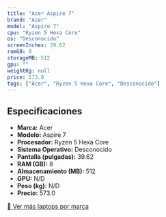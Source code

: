 ```yaml
---
title: "Acer Aspire 7"
brand: "Acer"
model: "Aspire 7"
cpu: "Ryzen 5 Hexa Core"
os: "Desconocido"
screenInches: 39.62
ramGB: 8
storageMB: 512
gpu: ""
weightKg: null
price: 573.0
tags: ["Acer", "Ryzen 5 Hexa Core", "Desconocido"]
---
```

## Especificaciones

- **Marca:** Acer
- **Modelo:** Aspire 7
- **Procesador:** Ryzen 5 Hexa Core
- **Sistema Operativo:** Desconocido
- **Pantalla (pulgadas):** 39.62
- **RAM (GB):** 8
- **Almacenamiento (MB):** 512
- **GPU:** N/D
- **Peso (kg):** N/D
- **Precio:** 573.0

[:rocket: Ver más laptops por marca](/brand/acer)
